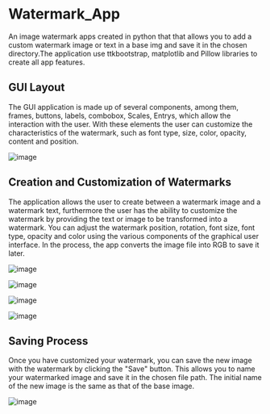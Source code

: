 # Watermark_App
An image watermark apps created in python that that allows you to add a custom watermark image or text in a base img and save it in the chosen directory.The application use ttkbootstrap, matplotlib and Pillow libraries to create all app features.

## GUI Layout
The GUI application is made up of several components, among them, frames, buttons, labels, combobox, Scales, Entrys, which allow the interaction with the user. With these elements the user can customize the characteristics of the watermark, such as font type, size, color, opacity, content and position.

![image](https://github.com/AgustinCamposRC/Watermark_App/assets/130417572/eef3ff4c-3e62-4941-8680-6fdf7bedf545)

## Creation and Customization of Watermarks
The application allows the user to create between a watermark image and a watermark text, furthermore the user has the ability to customize the watermark by providing the text or image to be transformed into a watermark. You can adjust the watermark position, rotation, font size, font type, opacity and color using the various components of the graphical user interface. In the process, the app converts the image file into RGB to save it later.

![image](https://github.com/AgustinCamposRC/Watermark_App/assets/130417572/04a7de62-f87f-458b-9ab8-375d1ab1df42)

![image](https://github.com/AgustinCamposRC/Watermark_App/assets/130417572/cee0a260-ed31-421e-a42d-933a06400e87)

![image](https://github.com/AgustinCamposRC/Watermark_App/assets/130417572/97020a8f-bd41-4371-a3c6-453043044e7d)

![image](https://github.com/AgustinCamposRC/Watermark_App/assets/130417572/79991d1d-c065-4ace-a77b-45eda3d12cf9)


## Saving Process
Once you have customized your watermark, you can save the new image with the watermark by clicking the "Save" button. This allows you to name your watermarked image and save it in the chosen file path. The initial name of the new image is the same as that of the base image.

![image](https://github.com/AgustinCamposRC/Watermark_App/assets/130417572/57a82c67-fc43-44af-b66b-db69eb1855e8)
